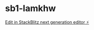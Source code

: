 # sb1-lamkhw

[Edit in StackBlitz next generation editor ⚡️](https://stackblitz.com/~/github.com/cyberstork2005/sb1-lamkhw)